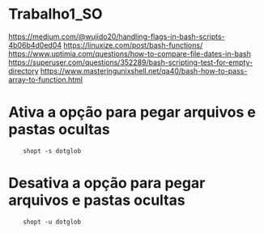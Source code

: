 # Trabalho1_SO
https://medium.com/@wujido20/handling-flags-in-bash-scripts-4b06b4d0ed04
https://linuxize.com/post/bash-functions/
https://www.uptimia.com/questions/how-to-compare-file-dates-in-bash
https://superuser.com/questions/352289/bash-scripting-test-for-empty-directory
https://www.masteringunixshell.net/qa40/bash-how-to-pass-array-to-function.html

# Ativa a opção para pegar arquivos e pastas ocultas
        shopt -s dotglob

# Desativa a opção para pegar arquivos e pastas ocultas
        shopt -u dotglob

